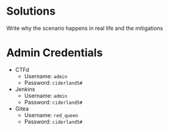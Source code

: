 # Solutions
Write why the scenario happens in real life and the mitigations

# Admin Credentials
* CTFd
  * Username: `admin`
  * Password: `ciderland5#`
* Jenkins
  * Username: `admin`
  * Password: `ciderland5#`
* Gitea
  * Username: `red_queen`
  * Password: `ciderland5#`
